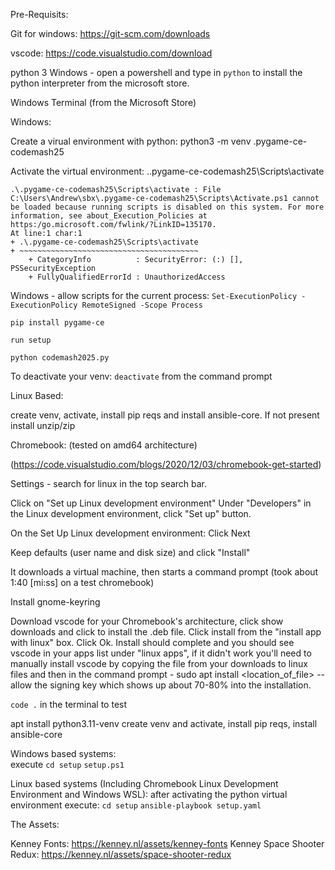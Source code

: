 Pre-Requisits:

Git for windows:  https://git-scm.com/downloads

vscode: https://code.visualstudio.com/download

python 3
Windows - open a powershell and type in `python` to install the python interpreter from the microsoft store.

Windows Terminal (from the Microsoft Store)


Windows:

Create a virual environment with python:  python3 -m venv .pygame-ce-codemash25

Activate the virtual environment:  .\.pygame-ce-codemash25\Scripts\activate

```
.\.pygame-ce-codemash25\Scripts\activate : File C:\Users\Andrew\sbx\.pygame-ce-codemash25\Scripts\Activate.ps1 cannot
be loaded because running scripts is disabled on this system. For more information, see about_Execution_Policies at
https:/go.microsoft.com/fwlink/?LinkID=135170.
At line:1 char:1
+ .\.pygame-ce-codemash25\Scripts\activate
+ ~~~~~~~~~~~~~~~~~~~~~~~~~~~~~~~~~~~~~~~~
    + CategoryInfo          : SecurityError: (:) [], PSSecurityException
    + FullyQualifiedErrorId : UnauthorizedAccess
```

Windows - allow scripts for the current process:
`Set-ExecutionPolicy -ExecutionPolicy RemoteSigned -Scope Process`

`pip install pygame-ce`

`run setup`

`python codemash2025.py`


To deactivate your venv: `deactivate` from the command prompt

Linux Based:

create venv, activate, install pip reqs and install ansible-core.
If not present install unzip/zip



Chromebook: (tested on amd64 architecture)

(https://code.visualstudio.com/blogs/2020/12/03/chromebook-get-started)

Settings - search for linux in the top search bar.

Click on "Set up Linux development environment"
Under "Developers" in the Linux development environment, click "Set up" button.

On the Set Up Linux development environment: Click Next

Keep defaults (user name and disk size) and click "Install"

It downloads a virtual machine, then starts a command prompt (took about 1:40 [mi:ss] on a test chromebook)

Install gnome-keyring

Download vscode for your Chromebook's architecture, click show downloads and click to install the .deb file.  Click install from the "install app with linux" box.  Click Ok.  Install should complete and you should see vscode in your apps list under "linux apps", if it didn't work you'll need to manually install vscode by copying the file from your downloads to linux files and then in the command prompt - sudo apt install <location_of_file> -- allow the signing key which shows up about 70-80% into the installation.


`code .` in the terminal to test

apt install python3.11-venv
create venv and activate, install pip reqs, install ansible-core


Windows based systems:  
execute 
`cd setup`
`setup.ps1`

Linux based systems (Including Chromebook Linux Development Environment and Windows WSL):
after activating the python virtual environment execute:
`cd setup`
`ansible-playbook setup.yaml`




The Assets:

Kenney Fonts:  https://kenney.nl/assets/kenney-fonts
Kenney Space Shooter Redux:  https://kenney.nl/assets/space-shooter-redux
